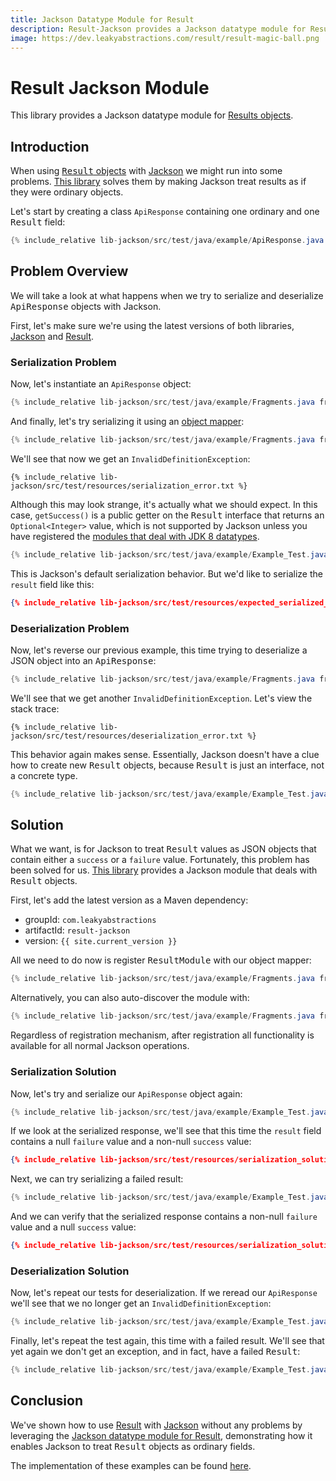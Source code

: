 ```yaml
---
title: Jackson Datatype Module for Result
description: Result-Jackson provides a Jackson datatype module for Result objects
image: https://dev.leakyabstractions.com/result/result-magic-ball.png
---
```


# Result Jackson Module

This library provides a Jackson datatype module for [Results objects][RESULT].


## Introduction

When using [<tt>Result</tt> objects][RESULT_REPO] with [Jackson][JACKSON_REPO] we might run into some problems.
[This library][RESULT_JACKSON_REPO] solves them by making Jackson treat results as if they were ordinary objects.

Let's start by creating a class `ApiResponse` containing one ordinary and one <tt>Result</tt> field:

```java
{% include_relative lib-jackson/src/test/java/example/ApiResponse.java %}
```


## Problem Overview

We will take a look at what happens when we try to serialize and deserialize <tt>ApiResponse</tt> objects with Jackson.

First, let's make sure we're using the latest versions of both libraries, [Jackson][JACKSON_LATEST] and
[Result][RESULT_LATEST].


### Serialization Problem

Now, let's instantiate an `ApiResponse` object:

```java
{% include_relative lib-jackson/src/test/java/example/Fragments.java fragment="instantiate" %}
```

And finally, let's try serializing it using an [object mapper][OBJECT_MAPPER]:

```java
{% include_relative lib-jackson/src/test/java/example/Fragments.java fragment="serialize" %}
```

We'll see that now we get an `InvalidDefinitionException`:

```
{% include_relative lib-jackson/src/test/resources/serialization_error.txt %}
```

Although this may look strange, it's actually what we should expect. In this case, `getSuccess()` is a public getter on
the <tt>Result</tt> interface that returns an `Optional<Integer>` value, which is not supported by Jackson unless you
have registered the [modules that deal with JDK 8 datatypes][JACKSON_JAVA8_REPO].

```java
{% include_relative lib-jackson/src/test/java/example/Example_Test.java test="serialization_problem" %}
```

This is Jackson's default serialization behavior. But we'd like to serialize the `result` field like this:

```json
{% include_relative lib-jackson/src/test/resources/expected_serialized_result.json %}
```


### Deserialization Problem

Now, let's reverse our previous example, this time trying to deserialize a JSON object into an <tt>ApiResponse</tt>:

```java
{% include_relative lib-jackson/src/test/java/example/Fragments.java fragment="deserialize" %}
```

We'll see that we get another `InvalidDefinitionException`. Let's view the stack trace:

```
{% include_relative lib-jackson/src/test/resources/deserialization_error.txt %}
```

This behavior again makes sense. Essentially, Jackson doesn't have a clue how to create new <tt>Result</tt> objects,
because <tt>Result</tt> is just an interface, not a concrete type.

```java
{% include_relative lib-jackson/src/test/java/example/Example_Test.java test="deserialization_problem" %}
```


## Solution

What we want, is for Jackson to treat <tt>Result</tt> values as JSON objects that contain either a `success` or a
`failure` value. Fortunately, this problem has been solved for us. [This library][RESULT_JACKSON_REPO] provides a
Jackson module that deals with <tt>Result</tt> objects.

First, let's add the latest version as a Maven dependency:

- groupId: `com.leakyabstractions`
- artifactId: `result-jackson`
- version: `{{ site.current_version }}`

All we need to do now is register <tt>ResultModule</tt> with our object mapper:

```java
{% include_relative lib-jackson/src/test/java/example/Fragments.java fragment="register_manually" %}
```

Alternatively, you can also auto-discover the module with:

```java
{% include_relative lib-jackson/src/test/java/example/Fragments.java fragment="register_automatically" %}
```

Regardless of registration mechanism, after registration all functionality is available for all normal Jackson
operations.


### Serialization Solution

Now, let's try and serialize our `ApiResponse` object again:

```java
{% include_relative lib-jackson/src/test/java/example/Example_Test.java test="serialization_solution_successful_result" %}
```

If we look at the serialized response, we'll see that this time the `result` field contains a null `failure` value and
a non-null `success` value:

```json
{% include_relative lib-jackson/src/test/resources/serialization_solution_successful_result.json %}
```

Next, we can try serializing a failed result:

```java
{% include_relative lib-jackson/src/test/java/example/Example_Test.java test="serialization_solution_failed_result" %}
```

And we can verify that the serialized response contains a non-null `failure` value and a null `success` value:

```json
{% include_relative lib-jackson/src/test/resources/serialization_solution_failed_result.json %}
```


### Deserialization Solution

Now, let's repeat our tests for deserialization. If we reread our `ApiResponse` we'll see that we no longer get an
`InvalidDefinitionException`:

```java
{% include_relative lib-jackson/src/test/java/example/Example_Test.java test="deserialization_solution_successful_result" %}
```

Finally, let's repeat the test again, this time with a failed result. We'll see that yet again we don't get an
exception, and in fact, have a failed <tt>Result</tt>:

```java
{% include_relative lib-jackson/src/test/java/example/Example_Test.java test="deserialization_solution_failed_result" %}
```


## Conclusion

We've shown how to use [Result][RESULT] with [Jackson][JACKSON_REPO] without any problems by leveraging the
[Jackson datatype module for Result][RESULT_JACKSON_REPO], demonstrating how it enables Jackson to treat
<tt>Result</tt> objects as ordinary fields.

The implementation of these examples can be found [here][RESULT_JACKSON_EXAMPLE].


[JACKSON_JAVA8_REPO]:           https://github.com/FasterXML/jackson-modules-java8
[JACKSON_LATEST]:               https://search.maven.org/artifact/com.fasterxml.jackson.core/jackson-core/
[JACKSON_REPO]:                 https://github.com/FasterXML/jackson
[OBJECT_MAPPER]:                https://www.baeldung.com/jackson-object-mapper-tutorial
[RESULT]:                       https://dev.leakyabstractions.com/result/
[RESULT_JACKSON_EXAMPLE]:       https://github.com/LeakyAbstractions/result-jackson/blob/main/lib-jackson/src/test/java/example/Example_Test.java
[RESULT_JACKSON_REPO]:          https://github.com/LeakyAbstractions/result-jackson/
[RESULT_LATEST]:                https://search.maven.org/artifact/com.leakyabstractions/result/
[RESULT_REPO]:                  https://github.com/LeakyAbstractions/result/
